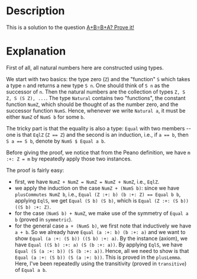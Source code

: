 # Description

This is a solution to the question [A+B=B+A? Prove it!](https://www.codewars.com/kata/59db393bc1596bd2b700007f)


# Explanation

First of all, all natural numbers here are constructed using types.

We start with two basics: the type zero (`Z`) and the "function" `S` which takes a type `n` and returns a new type `S n`. One should think of `S n` as the successor of `n`. Then the natural numbers are the collection of types `Z, S Z, S (S Z), ...`. The type `Natural` contains two "functions", the constant function `NumZ`, which should be thought of as the number zero, and the successor function `NumS`. Hence, whenever we write `Natural a`, it must be either `NumZ` of `NumS b` for some `b`.

The tricky part is that the equality is also a type: `Equal` with two members -- one is that `EqlZ` (`Z == Z`) and the second is an induction, i.e., if `a == b`, then `S a == S b`, denote by `NumS $ Equal a b`.


Before giving the proof, we notice that from the Peano definition, we have `m :+: Z = m` by repeatedly apply those two instances.

The proof is fairly easy: 

- first, we have `NumZ + NumZ = NumZ = NumZ + NumZ`, i.e., `EqlZ`.
- we apply the induction on the case `NumZ + (NumS b)`: since we have `plusCommutes NumZ b`, i.e., `Equal (Z :+: b) (b :+: Z) == Equal b b`, applying `EqlS`, we get `Equal (S b) (S b)`, which is `Equal (Z :+: (S b)) ((S b) :+: Z)`.
- for the case `(NumS b) + NumZ`, we make use of the symmetry of `Equal a b` (proved in `symmetric`).
- for the general case `a + (NumS b)`, we first note that inductively we have `a + b`. So we already have `Equal (a :+: b) (b :+: a)` and we want to show `Equal (a :+: (S b)) ((S b) :+: a)`. By the instance (axiom), we have `Equal ((S b) :+: a) (S (b :+: a))`. By applying `EqlS`, we have `Equal (S (a :+: b)) (S (b :+: a))`. Hence, all we need to show is that `Equal (a :+: (S b)) (S (a :+: b))`. This is proved in the `plusLemma`. Here, I've been repeatedly using the transitivity (proved in `transitive`) of `Equal a b`.
